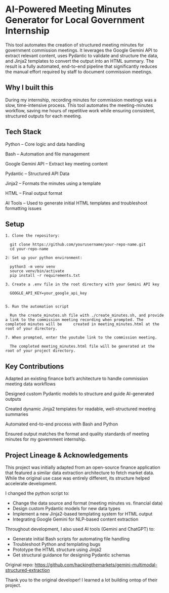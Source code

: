 
# AI-Powered Meeting Minutes Generator for Local Government Internship 


This tool automates the creation of structured meeting minutes for government commission meetings. It leverages the Google Gemini API to extract relevant content, uses Pydantic to validate and structure the data, and Jinja2 templates to convert the output into an HTML summary. The result is a fully automated, end-to-end pipeline that significantly reduces the manual effort required by staff to document commission meetings. 

## Why I built this

During my internship, recording minutes for commission meetings was a slow, time-intensive process.
This tool automates the meeting-minutes workflow, saving me hours of repetitive work while ensuring consistent, structured outputs for each meeting. 


## Tech Stack

Python – Core logic and data handling

Bash – Automation and file management

Google Gemini API – Extract key meeting content

Pydantic – Structured API Data 

Jinja2 – Formats the minutes using a template

HTML – Final output format

AI Tools – Used to generate initial HTML templates and troubleshoot formatting issues

## Setup 

```
1. Clone the repository:

  git clone https://github.com/yourusername/your-repo-name.git
  cd your-repo-name

2: Set up your python environment:

  python3 -m venv venv
  source venv/bin/activate
  pip install -r requirements.txt

3. Create a .env file in the root directory with your Gemini API key

  GOOGLE_API_KEY=your_google_api_key


5. Run the automation script

  Run the create_minutes.sh file with ./create_minutes.sh, and provide a link to the commission meeting recording when prompted. The completed minutes will be     created in meeting_minutes.html at the root of your directory.

7. When prompted, enter the youtube link to the commission meeting.

  The completed meeting_minutes.html file will be generated at the root of your project directory.

```
## Key Contributions 

Adapted an existing finance bot’s architecture to handle commission meeting data workflows

Designed custom Pydantic models to structure and guide AI-generated outputs

Created dynamic Jinja2 templates for readable, well-structured meeting summaries

Automated end-to-end process with Bash and Python

Ensured output matches the format and quality standards of meeting minutes for my government internship.

## Project Lineage & Acknowledgements



This project was initially adapted from an open-source finance application that featured a similar data extraction architecture to fetch market data. While the original use case was entirely different, its structure helped accelerate development.

I changed the python script to:
- Change the data source and format (meeting minutes vs. financial data)
- Design custom Pydantic models for new data types
- Implement a new Jinja2-based templating system for HTML output
- Integrating Google Gemini for NLP-based content extraction

Throughout development, I also used AI tools (Gemini and ChatGPT) to:
- Generate initial Bash scripts for automating file handling
- Troubleshoot Python and templating bugs
- Prototype the HTML structure using Jinja2
- Get structural guidance for designing Pydantic schemas

Original repo: https://github.com/hackingthemarkets/gemini-multimodal-structured-extraction

Thank you to the original developer! I learned a lot building ontop of their project.

```
